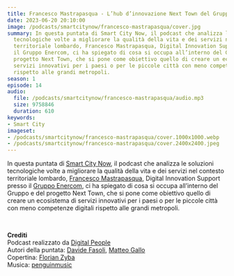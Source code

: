 ```yaml
---
title: Francesco Mastrapasqua - L’hub d’innovazione Next Town del Gruppo Enercom
date: 2023-06-20 20:10:00
image: /podcasts/smartcitynow/francesco-mastrapasqua/cover.jpg
summary: In questa puntata di Smart City Now, il podcast che analizza le soluzioni
  tecnologiche volte a migliorare la qualità della vita e dei servizi nel contesto
  territoriale lombardo, Francesco Mastrapasqua, Digital Innovation Support presso
  il Gruppo Enercom, ci ha spiegato di cosa si occupa all’interno del Gruppo e del
  progetto Next Town, che si pone come obiettivo quello di creare un ecosistema di
  servizi innovativi per i paesi o per le piccole città con meno competenze digitali
  rispetto alle grandi metropoli.
season: 1
episode: 14
audio:
  file: /podcasts/smartcitynow/francesco-mastrapasqua/audio.mp3
  size: 9758846
  duration: 610
keywords:
- Smart City
imageset:
- /podcasts/smartcitynow/francesco-mastrapasqua/cover.1000x1000.webp
- /podcasts/smartcitynow/francesco-mastrapasqua/cover.2400x2400.jpeg
---
```


In questa puntata di [Smart City Now](https://www.smartcitynow.it/), il podcast che analizza le soluzioni tecnologiche volte a migliorare la qualità della vita e dei servizi nel contesto territoriale lombardo, [Francesco Mastrapasqua](https://www.linkedin.com/in/francesco-mastrapasqua-b6b1b42/?originalSubdomain=it), Digital Innovation Support presso il [Gruppo Enercom](http://www.gruppoenercom.it/), ci ha spiegato di cosa si occupa all’interno del Gruppo e del progetto Next Town, che si pone come obiettivo quello di creare un ecosistema di servizi innovativi per i paesi o per le piccole città con meno competenze digitali rispetto alle grandi metropoli.

<br>

**Crediti**<br>
Podcast realizzato da [Digital People](https://w3id.org/digitalpeople)<br>
Autori della puntata: [Davide Fasoli](https://www.linkedin.com/in/davide-fasoli-2b3246179/), [Matteo Gallo](https://www.linkedin.com/in/matteo-gallo-4a5ab31a8/)<br>
Copertina: [Florian Zyba](https://www.linkedin.com/in/florian-zyba/)<br>
Musica: [penguinmusic](https://pixabay.com/users/penguinmusic-24940186/)